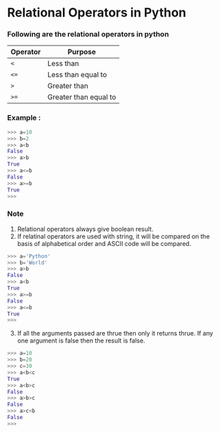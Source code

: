 # Relational Operators in Python

### Following are the relational operators in python

Operator|Purpose
--------|-------
`<`|Less than
`<=` | Less than equal to
`>` | Greater than
`>=` | Greater than equal to

### Example :
```python
>>> a=10
>>> b=2
>>> a<b
False
>>> a>b
True
>>> a<=b
False
>>> a>=b
True
>>> 
```

### Note 
1. Relational operators always give boolean result.
2. If relatinal operators are used with string, it will be compared on the basis of alphabetical order and ASCII code will be compared.
```python
>>> a='Python'
>>> b='World'
>>> a>b
False
>>> a<b
True
>>> a>=b
False
>>> a<=b
True
>>> 
```
3. If all the arguments passed are thrue then only it returns thrue. If any one argument is false then the result is false.
```python
>>> a=10
>>> b=20
>>> c=30
>>> a<b<c
True
>>> a<b>c
False
>>> a>b>c
False
>>> a>c<b
False
>>> 
```
